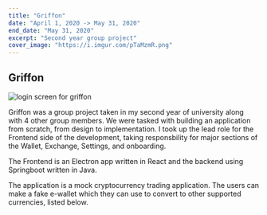 ```yaml
---
title: "Griffon"
date: "April 1, 2020 -> May 31, 2020"
end_date: "May 31, 2020"
excerpt: "Second year group project"
cover_image: "https://i.imgur.com/pTaMzmR.png"
---
```


## Griffon

![login screen for griffon](https://i.imgur.com/pTaMzmR.png)

Griffon was a group project taken in my second year of university along with 4 other group members. We were tasked with building an application from scratch, from design to implementation. I took up the lead role for the Frontend side of the development, taking responsbility for major sections of the Wallet, Exchange, Settings, and onboarding.

The Frontend is an Electron app written in React and the backend using Springboot written in Java.

The application is a mock cryptocurrency trading application. The users can make a fake e-wallet which they can use to convert to other supported currencies, listed below.